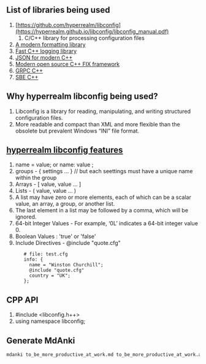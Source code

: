 ## List of libraries being used
1. [https://github.com/hyperrealm/libconfig](https://hyperrealm.github.io/libconfig/libconfig_manual.pdf)
   1. C/C++ library for processing configuration files
2. [A modern formatting library](https://github.com/fmtlib/fmt)
3. [Fast C++ logging library](https://github.com/gabime/spdlog)
4. [JSON for modern C++](https://github.com/nlohmann/json)
5. [Modern open source C++ FIX framework](https://github.com/fix8/fix8)
6. [GRPC C++](https://github.com/grpc/grpc/tree/master/src/cpp)
7. [SBE C++](https://github.com/real-logic/simple-binary-encoding/wiki/Cpp-User-Guide)

## Why hyperrealm libconfig being used?
1. Libconfig is a library for reading, manipulating, and writing structured configuration files.
2. More readable and compact than XML and more flexible than the obsolete but prevalent Windows “INI” file format.

## [hyperrealm libconfig features](https://hyperrealm.github.io/libconfig/libconfig_manual.html#Introduction)
1.  name = value; or name: value ;
2.  groups - { settings ... } // but each seettings must have a unique name within the group
3.  Arrays - [ value, value ... ]
4.  Lists - ( value, value ... )
   1.  A list may have zero or more elements, each of which can be a scalar value, an array, a group, or another list.
   1.  The last element in a list may be followed by a comma, which will be ignored.
5. 64-bit Integer Values - For example, ‘0L’ indicates a 64-bit integer value 0.
6. Boolean Values : 'true' or 'false'
7. Include Directives - @include "quote.cfg"
      ```
         # file: test.cfg
         info: {
           name = "Winston Churchill";
           @include "quote.cfg"
           country = "UK";
         };
      ```

## CPP API
1. #include <libconfig.h++>
1. using namespace libconfig;



## Generate MdAnki

```bash
mdanki to_be_more_productive_at_work.md to_be_more_productive_at_work.apkg --deck "Mohan::DeepWork::cpp::MoreProductive"
```

